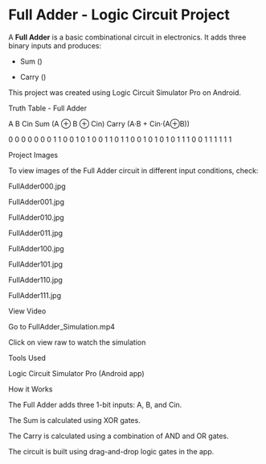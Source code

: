
# Full Adder - Logic Circuit Project

A **Full Adder** is a basic combinational circuit in electronics. It adds three binary inputs and produces:

- Sum ()

- Carry ()


This project was created using Logic Circuit Simulator Pro on Android.

Truth Table - Full Adder

A	B	Cin	Sum (A ⊕ B ⊕ Cin)	Carry (A·B + Cin·(A⊕B))

0	0	0	0	0
0	0	1	1	0
0	1	0	1	0
0	1	1	0	1
1	0	0	1	0
1	0	1	0	1
1	1	0	0	1
1	1	1	1	1


Project Images

To view images of the Full Adder circuit in different input conditions, check:

FullAdder000.jpg

FullAdder001.jpg

FullAdder010.jpg

FullAdder011.jpg

FullAdder100.jpg

FullAdder101.jpg

FullAdder110.jpg

FullAdder111.jpg


View Video

Go to FullAdder_Simulation.mp4

Click on view raw to watch the simulation


Tools Used

Logic Circuit Simulator Pro (Android app)


How it Works

The Full Adder adds three 1-bit inputs: A, B, and Cin.

The Sum is calculated using XOR gates.

The Carry is calculated using a combination of AND and OR gates.


The circuit is built using drag-and-drop logic gates in the app.
